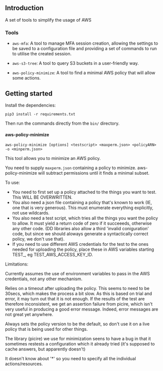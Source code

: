 ## Introduction

A set of tools to simplify the usage of AWS

### Tools

 - `aws-mfa`: A tool to manage MFA session creation, allowing the settings to be saved to a
              configuration file and providing a set of commands to run to utilise the
              created session.
 - `aws-s3-tree`: A tool to query S3 buckets in a user-friendly way.

 - `aws-policy-minimize`: A tool to find a minimal AWS policy that will allow some actions.

## Getting started

Install the dependencies:

```
pip3 install -r requirements.txt
```

Then run the commands directly from the `bin/` directory.



#### aws-policy-minimize

   `aws-policy-minimize [options] <testscript> <maxperm.json> <policyARN> -o <minperm.json>`


This tool allows you to minimize an AWS policy.

You need to supply `maxperm.json` containing a policy to minimize. aws-policy-minimize will
subtract permissions until it finds a minimal subset.

To use:
  * You need to first set up a policy attached to the things you want to test. This WILL BE OVERWRITTEN.
  * You also need a json file containing a policy that's known to work (IE, one that is very generous).
    This must enumerate everything explicitly, not use wildcards.
  * You also need a test script, which tries all the things you want the policy to allow. It must yield
    a return code of zero if it succeeeds, otherwise any other code. (DD libraries also allow  a third
    'invalid coniguration' code, but since we should aloways generate a syntactically correct policy, 
     we don't use that).
  * If you need to use different AWS credentials for the test to the ones needed for uploading the
    policy, place these in AWS variables starting TEST_, eg TEST_AWS_ACCESS_KEY_ID.

Limitations:
  

  Currently assumes the use of environment variables to pass in the AWS credentials, not any other mechanism.

  Relies on a timeout after uploading  the policy. This seems to need to be 30secs, which
    makes the process a bit slow. As this is based on trial and error, it may turn out that
    it is not enough.  If the results of the test are therefore inconsistent, we get an assertion
    failure from picire, which isn't very useful in producing a good error message. Indeed,
    error messages are not great yet anywhere.

  Always sets the policy version to be the default, so don't use it on a live policy that
    is being used for other things.

  The library (picire) we use for minimization seens to have a bug in that it sometimes restests
   a configuration which it already tried (it's supposed to cache answers, but apparently doesn't)

  It doesn't know about '*' so you need to specify all the individual actions/resources.

